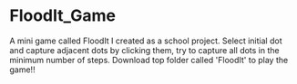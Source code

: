 # FloodIt_Game

A mini game called FloodIt I created as a school project.
Select initial dot and capture adjacent dots by clicking them, try to capture all dots in the minimum number of steps.
Download top folder called 'FloodIt' to play the game!!

